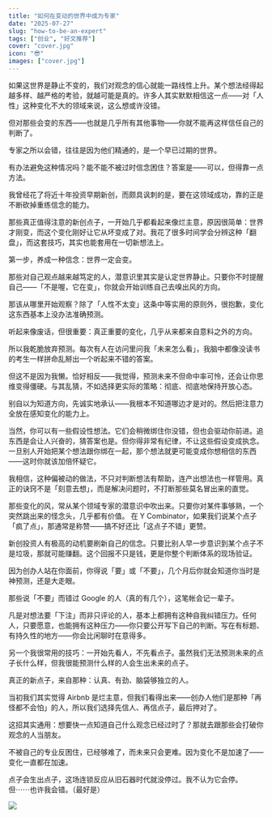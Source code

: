 ```yaml
---
title: "如何在变动的世界中成为专家"
date: "2025-07-27"
slug: "how-to-be-an-expert"
tags: ["创业", "好文推荐"]
cover: "cover.jpg"
icon: "😎"
images: ["cover.jpg"]
---
```

如果这世界是静止不变的，我们对观念的信心就能一路线性上升。某个想法经得起越多样、越严格的考验，就越可能是真的。许多人其实默默相信这一点——对「人性」这种变化不大的领域来说，这么想或许没错。



但对那些会变的东西——也就是几乎所有其他事物——你就不能再这样信任自己的判断了。



专家之所以会错，往往是因为他们精通的，是一个早已过期的世界。



有办法避免这种情况吗？能不能不被过时信念困住？答案是——可以，但得靠一点方法。



我曾经花了将近十年投资早期新创，而颇具讽刺的是，要在这领域成功，靠的正是不断砍掉重练信念的能力。



那些真正值得注意的新创点子，一开始几乎都看起来像烂主意，原因很简单：世界才刚变，而这个变化刚好让它从坏变成了对。我花了很多时间学会分辨这种「翻盘」，而这套技巧，其实也能套用在一切新想法上。



第一步，养成一种信念：世界一定会变。



那些对自己观点越来越笃定的人，潜意识里其实是认定世界静止。只要你不时提醒自己——「不是喔，它在变」，你就会开始训练自己去嗅出风的方向。



那该从哪里开始观察？除了「人性不太变」这条中等实用的原则外，很抱歉，变化这东西基本上没办法准确预测。



听起来像废话，但很重要：真正重要的变化，几乎从来都来自意料之外的方向。



所以我乾脆放弃预测。每次有人在访问里问我「未来怎么看」，我脑中都像没读书的考生一样拼命乱掰出一个听起来不错的答案。



但这不是因为我懒。恰好相反——我觉得，预测未来不但命中率可怜，还会让你思维变得僵硬。与其乱猜，不如选择更实际的策略：彻底、彻底地保持开放心态。



别自以为知道方向，先诚实地承认——我根本不知道哪边才是对的。然后把注意力全放在感知变化的能力上。



当然，你可以有一些假设性想法。它们会稍微绑住你没错，但也会驱动你前进。追东西是会让人兴奋的，猜答案也是。但你得非常有纪律，不让这些假设变成执念。
一旦别人开始把某个想法跟你绑在一起，那个想法就更可能变成你想相信的东西——这时你就该加倍怀疑它。



我相信，这种偏被动的做法，不只对判断想法有帮助，连产出想法也一样管用。真正的诀窍不是「刻意去想」，而是解决问题时，不打断那些莫名冒出来的直觉。



那些变化的风，常从某个领域专家的潜意识中吹出来。只要你对某件事够熟，一个突然跳出来的怪念头，几乎都有价值。
在 Y Combinator，如果我们说某个点子「疯了点」，那通常是称赞——搞不好还比「这点子不错」更赞。



新创投资人有极高的动机要刷新自己的信念。只要比别人早一步意识到某个点子不是垃圾，那就可能赚翻。这个回报不只是钱，更是你整个判断体系的现场验证。



因为创办人站在你面前，你得说「要」或「不要」，几个月后你就会知道你当时是神预测，还是大走眼。



那些说「不要」而错过 Google 的人（真的有几个），这笔帐会记一辈子。



凡是对想法要「下注」而非只评论的人，基本上都拥有这种自我纠错压力。任何人，只要愿意，也能拥有这种压力——你只要公开写下自己的判断。写在有标题、有持久性的地方——你会比闲聊时在意得多。



另一个我很常用的技巧：一开始先看人，不先看点子。虽然我们无法预测未来的点子长什么样，但我很能预测什么样的人会生出未来的点子。



真正的新点子，来自那种：认真、有劲、脑袋够独立的人。



当初我们其实觉得 Airbnb 是烂主意，但我们看得出来——创办人他们是那种「再怪都不会怕」的人，所以我们选择先信人、再信点子，最后押对了。



这招其实通用：想要快一点知道自己什么观念已经过时了？那就去跟那些会打破你观念的人当朋友。



不被自己的专业反困住，已经够难了，而未来只会更难。因为变化不是加速了——变化一直都在加速。



点子会生出点子，这场连锁反应从旧石器时代就没停过。我不认为它会停。
但⋯⋯也许我会错。（最好是）




![](https://prod-files-secure.s3.us-west-2.amazonaws.com/112d0858-5090-4d34-a606-b75eb8d65fd2/46476355-9cf3-4e99-9b7a-3531bc426380/1000202064.png?X-Amz-Algorithm=AWS4-HMAC-SHA256&X-Amz-Content-Sha256=UNSIGNED-PAYLOAD&X-Amz-Credential=ASIAZI2LB466TYCA4OAQ%2F20250829%2Fus-west-2%2Fs3%2Faws4_request&X-Amz-Date=20250829T165220Z&X-Amz-Expires=3600&X-Amz-Security-Token=IQoJb3JpZ2luX2VjEGgaCXVzLXdlc3QtMiJIMEYCIQCfszycfKG%2FeAh4xY1cikZyLc4mloBIlI5eXhdFCnklpQIhALR17u%2F%2Fgne0uJk0W6I6vpHYQbtduU2hFvCk%2BBK5q9ycKogECMH%2F%2F%2F%2F%2F%2F%2F%2F%2F%2FwEQABoMNjM3NDIzMTgzODA1Igy9AFFBVe99X5FxwZUq3APJ2QS%2BCW%2F%2FYuz9P54Ni9oAIJa0Ta523AeJNF4CDc%2F3Acl%2BlFqmfvHy9setaVpi2axP0FiQoUh6FVUjQAuxevUT82nVKHjA7iI6y9w6mNmCGMa4RFkhhaILgIRaytHvTZmd9EF2xlfJR45oribIuFC14HBbramPgtDGoH82PhZWF1y%2Bpnn1jZJIvEX5OsfdZIWaQgPL2XxfYxkWlyTT1m8Gn5zYcTsUkZm%2B3ZbBBm4QpDy7NPXxRs5hNvrAEOyqmyFxld8dUhMqeSzFDCaEU1dVXGCUPKesUGZpWWCzEME0okYBtzy9Y3XAh%2Fic%2BGsR7CQ1GkSZmGLBiEuJFv5r3Q%2FqHdl8d3p%2Fnyv%2BwpgjR9yalZCMs0nElGHRqno3EeLLbuJlVlit7ErekR1iqyZ9aovQ0mR2cZ4SCkGKF3X%2Bz1JepDAaAORBJyOq%2Fq5kLm7UmeFeVtXlNRNpEXLz2hn1ASJcguB7iLfZSXkMLF3U8YwWgLbbKcBGDO6ZSuXO%2BLDhkrfIV5ChEgHdX3mXY%2Fe4011hr0EmpH2SLkPdZ8zDAAiMHLwgFnJO%2FxRVUpRsdzskxBb8TJdVIZ0xEwkmPdcfctsXYoE7e6O9Bg%2FGPLgnbKmr4A3THzeEyRQFqK4M0zDTnsfFBjqkAUjv4DCWf1FvEn5QujLwtx%2B8KRIGKN0YOPYpML5mj3pv2JUDCqLIg7iCto7E5sCDRAKT%2Ba%2FXlhB7JiF3gJeGWm%2FqQ6L%2F7gSBk%2BCNsYpXKrE6I%2BzLeMgD6MRkf3ttuo2I7lYLwARzqAY3wu9tZMixwGjFtnxk%2F4pMb38OYAD3OMZH%2Bs9Lt9fPBN%2Bikhb8pqzMwL8hvQX8N63CMik%2FVa5o71S9qB7S&X-Amz-Signature=37c1524ef098e6ea6e9438f75a772ceea5f40ba4fc077edb884c7bd16f09b155&X-Amz-SignedHeaders=host&x-amz-checksum-mode=ENABLED&x-id=GetObject)

